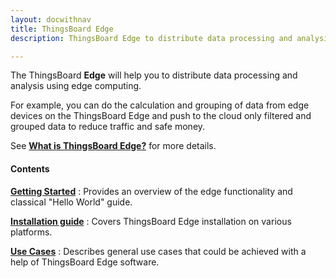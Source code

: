 ```yaml
---
layout: docwithnav
title: ThingsBoard Edge
description: ThingsBoard Edge to distribute data processing and analysis using edge computing

---
```


The ThingsBoard **Edge** will help you to distribute data processing and analysis using edge computing.

For example, you can do the calculation and grouping of data from edge devices on the ThingsBoard Edge and push to the cloud only filtered and grouped data to reduce traffic and safe money.
 
See [**What is ThingsBoard Edge?**](/docs/edge/what-is-edge/) for more details.

#### Contents

[**Getting Started**](/docs/edge/getting-started/)
: Provides an overview of the edge functionality and classical "Hello World" guide.

[**Installation guide**](/docs/edge/install/installation-options/)
: Covers ThingsBoard Edge installation on various platforms.

[**Use Cases**](/docs/edge/use-cases/overview/)
: Describes general use cases that could be achieved with a help of ThingsBoard Edge software. 
